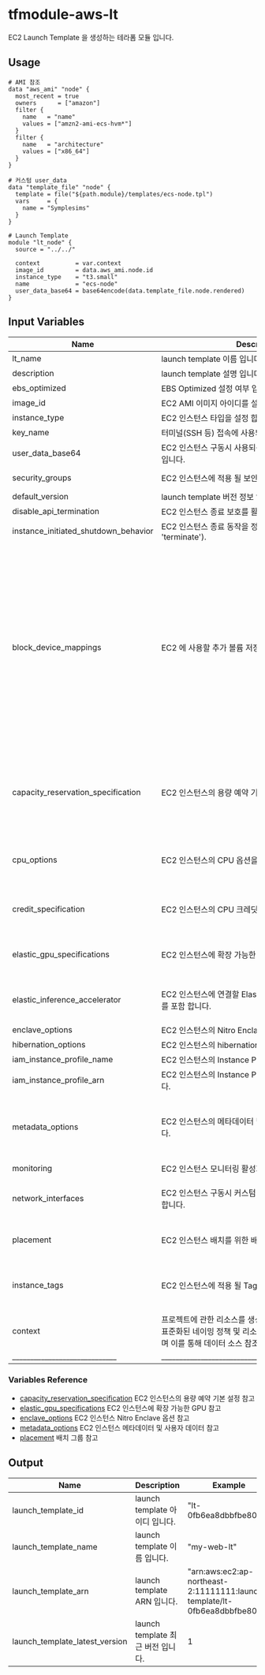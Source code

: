 # tfmodule-aws-lt
EC2 Launch Template 을 생성하는 테라폼 모듈 입니다.

## Usage

```
# AMI 참조 
data "aws_ami" "node" {
  most_recent = true
  owners      = ["amazon"]
  filter {
    name   = "name"
    values = ["amzn2-ami-ecs-hvm*"]
  }
  filter {
    name   = "architecture"
    values = ["x86_64"]
  }
}

# 커스텀 user_data
data "template_file" "node" {
  template = file("${path.module}/templates/ecs-node.tpl")
  vars     = {
    name = "Symplesims"
  }
}

# Launch Template
module "lt_node" {
  source = "../../"

  context          = var.context
  image_id         = data.aws_ami.node.id
  instance_type    = "t3.small"
  name             = "ecs-node"
  user_data_base64 = base64encode(data.template_file.node.rendered)
}
```

## Input Variables
| Name | Description | Type | Example | Required |
|------|-------------|------|---------|:--------:|
| lt_name | launch template 이름 입니다. | string | - | Yes |
| description | launch template 설명 입니다. | string | - | No |
| ebs_optimized | EBS Optimized 설정 여부 입니다. | bool | false | No |
| image_id | EC2 AMI 이미지 아이디를 설정 합니다. | string | "ami-0252a84eb1d66c2a0" | Yes |
| instance_type | EC2 인스턴스 타입을 설정 합니다. | string | "t3.medium" | Yes |
| key_name | 터미널(SSH 등) 접속에 사용되는 public 인증 key 입니다.  | string | - | No |
| user_data_base64 | EC2 인스턴스 구동시 사용되는 커스텀 사용자 쉘 스크립트 입니다. | string | - | No |
| security_groups | EC2 인스턴스에 적용 될 보안 그룹 입니다. | list(string) | ["sg-03c86f9a0c3251e123", "sg-03c86f9a0c1222ea2" ] | No |
| default_version | launch template 버전 정보 입니 | string | - | No |
| disable_api_termination | EC2 인스턴스 종료 보호를 활성화 합니다.  | bool | false | No |
| instance_initiated_shutdown_behavior | EC2 인스턴스 종료 동작을 정의 합니다. ('stop' 또는 'terminate').  | string | "stop" | No |
| block_device_mappings | EC2 에 사용할 추가 볼륨 저장소를 정의 합니다.  | list(any) | <pre>block_device_mappings = [<br>    {<br>      device_name = '/dev/xvda'<br>      no_device   = 0<br>      ebs = {<br>            delete_on_termination = true<br>            encrypted             = true<br>            volume_size           = 20<br>            volume_type           = 'gp2'<br>        }<br>    },<br>    {<br>      device_name = '/dev/sda1'<br>      no_device   = 1<br>      ebs = {<br>        delete_on_termination = true<br>        volume_size           = 30<br>        volume_type           = 'gp2'<br>      }<br>    }<br>  ]</pre> | No |
| capacity_reservation_specification | EC2 인스턴스의 용량 예약 기본 설정을 정의 합니다. | any | <pre>capacity_reservation_specification = {<br>  capacity_reservation_preference = 'open'<br>  capacity_reservation_target {<br>      capacity_reservation_id = 'cr-1234abcd56EXAMPLE'<br>  }<br>}</pre> | No |
| cpu_options | EC2 인스턴스의 CPU 옵션을 설정 합니다.  | map(string) | <pre>cpu_options = {<br>  core_count       = 4<br>  threads_per_core = 2<br>}</pre> | No |
| credit_specification | EC2 인스턴스의 CPU 크레딧 정보를 정의 합니다.  | map(string) | <pre>credit_specification = {<br>  cpu_credits = "standard"<br>}</pre> | No |
| elastic_gpu_specifications | EC2 인스턴스에 확장 가능한 GPU 를 추가 합니다. | map(string) | <pre>elastic_gpu_specifications = {<br>  type = "test"<br>}</pre> | No |
| elastic_inference_accelerator | EC2 인스턴스에 연결할 Elastic Inference Accelerator 를 포함 합니다. | map(string) | <pre>elastic_inference_accelerator = {<br>  type = "eg1.2xlarge"<br>}</pre> | No |
| enclave_options | EC2 인스턴스의 Nitro Enclave 옵션을 활성화 합니다. | bool | - | No |
| hibernation_options | EC2 인스턴스의 hibernation 옵션을 활성화 합니다. | bool | - | No |
| iam_instance_profile_name | EC2 인스턴스의 Instance Profile Name 을 설정 합니다. | string | - | No |
| iam_instance_profile_arn  | EC2 인스턴스의 Instance Profile ARN 정보를 설정 합니다. | string | - | No |
| metadata_options | EC2 인스턴스의 메타데이터 및 사용자 데이터를 설정 합니다. | map(string) | <pre>metadata_options = {<br>  http_endpoint = "enabled"<br>  http_tokens   = "required"<br>  http_put_response_hop_limit = 1<br>}</pre> | No |
| monitoring | EC2 인스턴스 모니터링 활성화 여부를 설정 합니다. | bool | true | No |
| network_interfaces | EC2 인스턴스 구동시 커스텀 네트워크 인터페이스를 추가 합니다. | list(any) | <pre>network_interfaces = [{<br>  associate_public_ip_address = true<br>}]</pre> | No |
| placement | EC2 인스턴스 배치를 위한 배치 그룹을 설정 합니다. | map(string) | <pre>placement = {<br>  group_name = "my_pgname"<br>}</pre> | No |
| instance_tags | EC2 인스턴스에 적용 될 Tag를 설정 합니다. | map(string) | <pre>instance_tags = {<br>  Key1 = "Value1",<br>  Key2 = "Value2"<br>}</pre> | No |
| context | 프로젝트에 관한 리소스를 생성 및 관리에 참조 되는 정보로 표준화된 네이밍 정책 및 리소스를 위한 속성 정보를 포함하며 이를 통해 데이터 소스 참조에도 활용됩니다. | object({}) | - | Yes |
| _____________________________ | ______________________________________________________ | ___ | ___ | ___ |

### Variables Reference
- [capacity_reservation_specification](https://docs.aws.amazon.com/ko_kr/AWSEC2/latest/UserGuide/capacity-reservations-using.html) EC2 인스턴스의 용량 예약 기본 설정 참고
- [elastic_gpu_specifications](https://docs.aws.amazon.com/ko_kr/AWSEC2/latest/WindowsGuide/elastic-graphics.html#elastic-gpus-basics) EC2 인스턴스에 확장 가능한 GPU 참고 
- [enclave_options](https://docs.aws.amazon.com/ko_kr/enclaves/latest/user/nitro-enclave.html) EC2 인스턴스 Nitro Enclave 옵션 참고
- [metadata_options](https://docs.aws.amazon.com/ko_kr/AWSEC2/latest/UserGuide/ec2-instance-metadata.html) EC2 인스턴스 메타데이터 및 사용자 데이터 참고 
- [placement](https://docs.aws.amazon.com/ko_kr/AWSEC2/latest/UserGuide/placement-groups.html) 배치 그룹 참고 


## Output

| Name | Description | Example |
|------|-------------|------|
| launch_template_id | launch template 아이디 입니다. | "lt-0fb6ea8dbbfbe80c9" |
| launch_template_name | launch template 이름 입니다. | "my-web-lt" |
| launch_template_arn | launch template ARN 입니다. | "arn:aws:ec2:ap-northeast-2:11111111:launch-template/lt-0fb6ea8dbbfbe80c9" |
| launch_template_latest_version | launch template 최근 버전 입니다. | 1 |
